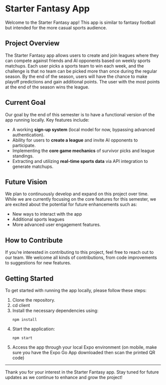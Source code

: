 # Starter Fantasy App

Welcome to the Starter Fantasy app! This app is similar to fantasy football but intended for the more casual sports audience.

## Project Overview

The Starter Fantasy app allows users to create and join leagues where they can compete against friends and AI opponents based on weekly sports matchups. Each user picks a sports team to win each week, and the challenge is that no team can be picked more than once during the regular season. By the end of the season, users will have the chance to make playoff predictions and gain additional points. The user with the most points at the end of the season wins the league.

## Current Goal

Our goal by the end of this semester is to have a functional version of the app running locally. Key features include:

- A working **sign-up system** (local model for now, bypassing advanced authentication).
- Ability for users to **create a league** and invite AI opponents to participate.
- Implementing the **core game mechanics** of survivor picks and league standings.
- Extracting and utilizing **real-time sports data** via API integration to generate matchups.

## Future Vision

We plan to continuously develop and expand on this project over time.
While we are currently focusing on the core features for this semester, we are excited about the potential for future enhancements such as:
- New ways to interact with the app
- Additional sports leagues
- More advanced user engagement features.

## How to Contribute

If you’re interested in contributing to this project, feel free to reach out to our team. We welcome all kinds of contributions, from code improvements to suggestions for new features.

## Getting Started

To get started with running the app locally, please follow these steps:

1. Clone the repository.
2. cd client
3. Install the necessary dependencies using:
   ```
   npm install
   ```
4. Start the application:
   ```
   npm start
   ```
5. Access the app through your local Expo environment (on mobile, make sure you have the Expo Go App downloaded then scan the printed QR code)

---

Thank you for your interest in the Starter Fantasy app. Stay tuned for future updates as we continue to enhance and grow the project!
